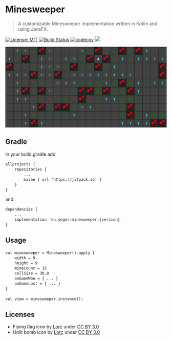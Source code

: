 # Minesweeper 

> A customizable Minesweeper implementation written in Kotlin and using JavaFX.

[![License: MIT](https://img.shields.io/badge/License-MIT-yellow.svg)](https://opensource.org/licenses/MIT)
[![Build Status](https://travis-ci.com/DerYeger/minesweeper.svg?token=juB9bV6tFyoA5v7Hx1o4&branch=master)](https://travis-ci.com/DerYeger/minesweeper)
[![codecov](https://codecov.io/gh/DerYeger/minesweeper/branch/master/graph/badge.svg)](https://codecov.io/gh/DerYeger/minesweeper)
[![](https://jitpack.io/v/eu.yeger/minesweeper.svg)](https://jitpack.io/#eu.yeger/minesweeper)

![](pictures/minesweeper.png)

## Gradle

In your build.gradle add
```
allprojects {
    repositories {
        ...
        maven { url 'https://jitpack.io' }
    }
}
```
and
```
dependencies {
    ...
    implementation 'eu.yeger:minesweeper:{version}'
}
```

## Usage

```
val minesweeper = Minesweeper().apply {
    width = 9
    height = 9
    mineCount = 15
    cellSize = 30.0
    onGameWon = { ... }
    onGameLost = { ... }
}

val view = minesweeper.instance();
```

## Licenses

- Flying flag icon by [Lorc](http://lorcblog.blogspot.com/) under [CC BY 3.0](https://creativecommons.org/licenses/by/3.0/)
- Unlit bomb icon by [Lorc](http://lorcblog.blogspot.com/) under [CC BY 3.0](https://creativecommons.org/licenses/by/3.0/)
